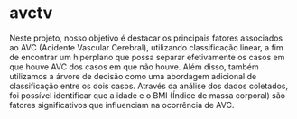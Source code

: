 # avctv

Neste projeto, nosso objetivo é destacar os principais fatores associados ao AVC (Acidente Vascular Cerebral), utilizando classificação linear, a fim de encontrar um hiperplano que possa separar efetivamente os casos em que houve AVC dos casos em que não houve. Além disso, também utilizamos a árvore de decisão como uma abordagem adicional de classificação entre os dois casos. Através da análise dos dados coletados, foi possível identificar que a idade e o BMI (Índice de massa corporal) são fatores significativos que influenciam na ocorrência de AVC.